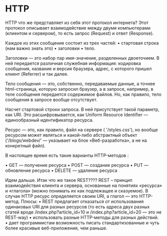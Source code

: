 # HTTP

HTTP  что же представляет из себя этот протокол интернета?
Этот протокол описывает взаимодействие между двумя компьютерами (клиентом и сервером), то есть  запрос (Request) и ответ (Response).

 Каждое из этих сообщение состоит из трех частей: 
•	стартовая строка (нам важно знать это)
•	заголовки 
•	тело. 

Заголовки — это набор пар имя-значение, разделенных двоеточием. В ней передается различная служебная информация: кодировка сообщения, название и версия браузера, адрес, с которого пришел клиент (Referrer) и так далее.


Тело сообщения — это, собственно, передаваемые данные, а точнее html-страница, которую запросил браузер, а в запросе, например, в теле сообщения передается содержимое файлов. Но, как правило, тело сообщения в запросе вообще отсутствует.

Насчет стартовой строки запроса. В ней присутствует такой параметр, как URI. Это расшифровывается, как Uniform Resource Identifier — единообразный идентификатор ресурса.

 Ресурс — это, как правило, файл на сервере ( '/styles.css'), но вообще ресурсом может являться и какой-либо абстрактный объект ('/blogs/webdev/' — указывает на блок «Веб-разработка», а не на конкретный файл).

В настоящее время есть такие варианты HTTP-методов :

•	GET — получение ресурса
•	POST — создание ресурса
•	PUT — обновление ресурса
•	DELETE — удаление ресурса

Идем дальше. Итак что же такое REST????
REST – принцип  взаимодействия клиента и сервера, основанные на понятиях «ресурса» и «глагола» (можно понимать их как подлежащее и сказуемое). 
В случае HTTP ресурс определяется своим URI, а глагол — это HTTP-метод.
 Плюсы:
•	REST предлагает отказаться от использования одинаковых URI для разных ресурсов (то есть адреса двух разных статей вроде /index.php?article_id=10 и /index.php?article_id=20 — это не REST-way)
•	использовать разные HTTP-методы для разных действий.  
•	дает программистам возможность писать стандартизованные и чуть более красивые веб-приложения, чем раньше.


